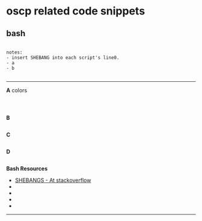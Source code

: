 # oscp related code snippets


## bash

```

notes:
- insert SHEBANG into each script's line0.
- a
- b


```

---


**A** colors
```



```


**B**
```

```


**C**
```

```


**D**
```

```


**Bash Resources**
- [SHEBANGS - At stackoverflow](https://stackoverflow.com/questions/10376206/what-is-the-preferred-bash-shebang)
- 
- 
- 
- 







---

